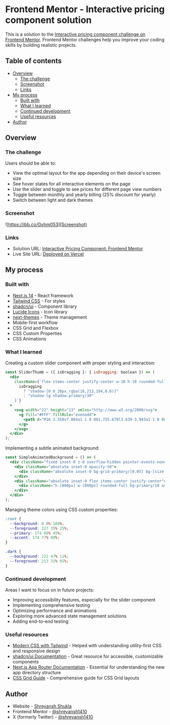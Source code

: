 # Frontend Mentor - Interactive pricing component solution

This is a solution to the [Interactive pricing component challenge on Frontend Mentor](https://www.frontendmentor.io/challenges/interactive-pricing-component-t0m8PIyY8). Frontend Mentor challenges help you improve your coding skills by building realistic projects.

## Table of contents

- [Overview](#overview)
  - [The challenge](#the-challenge)
  - [Screenshot](#screenshot)
  - [Links](#links)
- [My process](#my-process)
  - [Built with](#built-with)
  - [What I learned](#what-i-learned)
  - [Continued development](#continued-development)
  - [Useful resources](#useful-resources)
- [Author](#author)

## Overview

### The challenge

Users should be able to:

- View the optimal layout for the app depending on their device's screen size
- See hover states for all interactive elements on the page
- Use the slider and toggle to see prices for different page view numbers
- Toggle between monthly and yearly billing (25% discount for yearly)
- Switch between light and dark themes

### Screenshot

![https://ibb.co/Gvhm053](Screenshot)

### Links

- Solution URL: [Interactive Pricing Component: Frontend Mentor](https://www.frontendmentor.io/solutions/interactive-pricing-components-using-nextjs-and-typescript-1Joec43w65)
- Live Site URL: [Deployed on Vercel](https://interactivepricingcomponents.vercel.app/)

## My process

### Built with

- [Next.js 14](https://nextjs.org/) - React framework
- [Tailwind CSS](https://tailwindcss.com/) - For styles
- [shadcn/ui](https://ui.shadcn.com/) - Component library
- [Lucide Icons](https://lucide.dev/) - Icon library
- [next-themes](https://github.com/pacocoursey/next-themes) - Theme management
- Mobile-first workflow
- CSS Grid and Flexbox
- CSS Custom Properties
- CSS Animations

### What I learned

Creating a custom slider component with proper styling and interaction:

```jsx
const SliderThumb = ({ isDragging }: { isDragging: boolean }) => (
  <div
    className={`flex items-center justify-center w-10 h-10 rounded-full bg-primary hover:bg-accent transition-all duration-300 ${
      isDragging
        ? "shadow-[0_0_20px_rgba(16,213,194,0.6)]"
        : "shadow-lg shadow-primary/30"
    }`}
  >
    <svg width="22" height="13" xmlns="http://www.w3.org/2000/svg">
      <g fill="#FFF" fillRule="evenodd">
        <path d="M16 2.558v7.884a1 1 0 001.735.679l3.639-3.943a1 1 0 000-1.356l-3.64-3.943A1 1 0 0016 2.558zM6 2.558v7.884a1 1 0 01-1.735.679L.626 7.178a1 1 0 010-1.356l3.64-3.943A1 1 0 016 2.558z" />
      </g>
    </svg>
  </div>
);
```

Implementing a subtle animated background:

```jsx
const SimpleAnimatedBackground = () => (
  <div className="fixed inset-0 z-0 overflow-hidden pointer-events-none">
    <div className="absolute inset-0 opacity-50">
      <div className="absolute inset-0 bg-grid-primary/[0.05] bg-[size:20px_20px] [mask-image:radial-gradient(ellipse_50%_50%_at_50%_50%,#000_70%,transparent_100%)]"></div>
    </div>
    <div className="absolute inset-0 flex items-center justify-center">
      <div className="h-[800px] w-[800px] rounded-full bg-primary/10 animate-pulse"></div>
    </div>
  </div>
);
```

Managing theme colors using CSS custom properties:

```css
:root {
  --background: 0 0% 100%;
  --foreground: 227 35% 25%;
  --primary: 174 86% 45%;
  --accent: 174 77% 80%;
}

.dark {
  --background: 222 47% 11%;
  --foreground: 213 31% 91%;
}
```

### Continued development

Areas I want to focus on in future projects:

- Improving accessibility features, especially for the slider component
- Implementing comprehensive testing
- Optimizing performance and animations
- Exploring more advanced state management solutions
- Adding end-to-end testing

### Useful resources

- [Modern CSS with Tailwind](https://tailwindcss.com/docs) - Helped with understanding utility-first CSS and responsive design
- [shadcn/ui Documentation](https://ui.shadcn.com/) - Great resource for accessible, customizable components
- [Next.js App Router Documentation](https://nextjs.org/docs/app) - Essential for understanding the new app directory structure
- [CSS Grid Guide](https://css-tricks.com/snippets/css/complete-guide-grid/) - Comprehensive guide for CSS Grid layouts

## Author

- Website - [Shreyansh Shukla](https://shreyanshshukla.vercel.app/)
- Frontend Mentor - [@shreyansh1410](https://www.frontendmentor.io/profile/shreyansh1410)
- X (formerly Twitter) - [@shreyansh1410](https://www.x.com/shreyansh1410)
